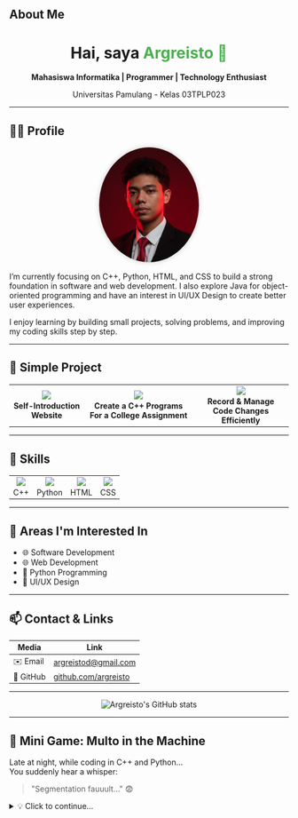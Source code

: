 ## About Me
<h1 align="center">Hai, saya <span style="color:#4CAF50;">Argreisto 👋</span></h1>
<p align="center">
  <strong>Mahasiswa Informatika | Programmer | Technology Enthusiast</strong>
  <p> <p align="center">
    Universitas Pamulang - Kelas 03TPLP023<br/>
</p>

---

## 🧍‍♂️ Profile

<p align="center">
  <img src="profile.png" alt="Foto Argreisto" width="180" style="border-radius:50%; box-shadow:0 0 10px rgba(0,0,0,0.2);"/>
</p>

<p align="center">
  <p>
  I’m currently focusing on C++, Python, HTML, and CSS to build a strong foundation in software and web development.
I also explore Java for object-oriented programming and have an interest in UI/UX Design to create better user experiences.

I enjoy learning by building small projects, solving problems, and improving my coding skills step by step.
</p>

---

## 🚀 Simple Project

<table>
<tr>
<td align="center">
  <img src="https://cdn.jsdelivr.net/gh/devicons/devicon/icons/html5/html5-original.svg" width="40"/><br/>
  <b>Self-Introduction Website</b>
</td>
<td align="center">
  <img src="https://cdn.jsdelivr.net/gh/devicons/devicon/icons/cplusplus/cplusplus-original.svg" width="40"/><br/>
  <b>Create a C++ Programs For a College Assignment</b>
</td>
<td align="center">
  <img src="https://cdn.jsdelivr.net/gh/devicons/devicon/icons/github/github-original.svg" width="40"/><br/>
  <b>Record & Manage Code Changes Efficiently</b>
</td>
</tr>
</table>

---

## 🧩 Skills

<table>
<tr>
<td align="center"><img src="https://cdn.jsdelivr.net/gh/devicons/devicon/icons/cplusplus/cplusplus-original.svg" width="40"/><br/>C++</td>
<td align="center"><img src="https://cdn.jsdelivr.net/gh/devicons/devicon/icons/python/python-original.svg" width="40"/><br/>Python</td>
<td align="center"><img src="https://cdn.jsdelivr.net/gh/devicons/devicon/icons/html5/html5-original.svg" width="40"/><br/>HTML</td>
<td align="center"><img src="https://cdn.jsdelivr.net/gh/devicons/devicon/icons/css3/css3-original.svg" width="40"/><br/>CSS</td>
</tr>
</table>

---

## 🎯 Areas I'm Interested In

- 🌐 Software Development  
- 🌐 Web Development  
- 🤖 Python Programming
- 🎨 UI/UX Design

---

## 📫 Contact & Links

| Media | Link |
|-------|------|
| ✉️ Email | [argreistod@gmail.com](mailto:argreistod@gmail.com) |
| 🧭 GitHub | [github.com/argreisto](https://github.com/argreisto) |

---

<p align="center">
  <img src="https://github-readme-stats.vercel.app/api?username=argreisto&show_icons=true&theme=tokyonight" alt="Argreisto's GitHub stats" />
</p>

---
## 👻 Mini Game: Multo in the Machine

Late at night, while coding in C++ and Python...  
You suddenly hear a whisper:  
> "Segmentation fauuult..." 😨  

<details>
<summary>💡 Click to continue...</summary>

Haha, relax! It’s just a *runtime error*, not a real ghost.  
Even multos get bugs sometimes 👾  
Keep coding and don’t let the ghost of errors haunt you! 💻  
</details>
